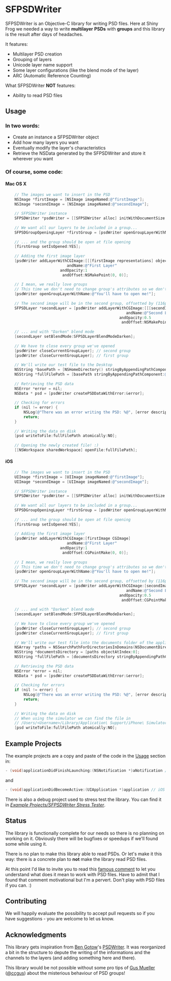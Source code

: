 # SFPSDWriter

SFPSDWriter is an Objective-C library for writing PSD files. Here at Shiny Frog we needed a way to write **multilayer** **PSDs** with **groups** and this library is the result after days of headaches.

It features:

* Multilayer PSD creation
* Grouping of layers
* Unicode layer name support
* Some layer configurations (like the blend mode of the layer)
* ARC (Automatic Reference Counting)

What SFPSDWriter **NOT** features:

* Ability to read PSD files

## Usage

### In two words:

* Create an instance a SFPSDWriter object
* Add how many layers you want
* Eventually modify the layer's characteristics
* Retrieve the NSData generated by the SFPSDWriter and store it wherever you want

### Of course, some code:

#### Mac OS X

```Objective-C
    // The images we want to insert in the PSD
    NSImage *firstImage = [NSImage imageNamed:@"firstImage"];
    NSImage *secondImage = [NSImage imageNamed:@"secondImage"];
    
    // SFPSDWriter instance
    SFPSDWriter *psdWriter = [[SFPSDWriter alloc] initWithDocumentSize: NSSizeToCGSize(firstImage.size)];
    
    // We want all our layers to be included in a group...
    SFPSDGroupOpeningLayer *firstGroup = [psdWriter openGroupLayerWithName:@"We ♥ groups!"];
    
    // ... and the group should be open at file opening
    [firstGroup setIsOpened:YES];
    
    // Adding the first image layer
    [psdWriter addLayerWithCGImage:[[[firstImage representations] objectAtIndex:0] CGImage]
                           andName:@"First Layer"
                        andOpacity:1
                         andOffset:NSMakePoint(0, 0)];
    
    // I mean, we really love groups
    // This time we don't need to change group's attributes so we don't store the reference
    [psdWriter openGroupLayerWithName:@"You'll have to open me!"];
    
    // The second image will be in the second group, offsetted by (116px, 66px), semi-transparent...
    SFPSDLayer *secondLayer = [psdWriter addLayerWithCGImage:[[[secondImage representations] objectAtIndex:0] CGImage]
                                                     andName:@"Second Layer"
                                                  andOpacity:0.5
                                                   andOffset:NSMakePoint(116, 66)];
    
    // ... and with "Darken" blend mode
    [secondLayer setBlendMode:SFPSDLayerBlendModeDarken];
    
    // We have to close every group we've opened
    [psdWriter closeCurrentGroupLayer]; // second group
    [psdWriter closeCurrentGroupLayer]; // first group
    
    // We'll write our test file to the Desktop
    NSString *basePath = [NSHomeDirectory() stringByAppendingPathComponent:@"Desktop"];
    NSString *fullFilePath = [basePath stringByAppendingPathComponent:@"SFPSDWriter Test File.psd"];
    
    // Retrieving the PSD data
    NSError *error = nil;
    NSData * psd = [psdWriter createPSDDataWithError:&error];
    
    // Checking for errors
    if (nil != error) {
        NSLog(@"There was an error writing the PSD: %@", [error description]);
        return;
    }
    
    // Writing the data on disk
    [psd writeToFile:fullFilePath atomically:NO];
    
    // Opening the newly created file! :)
    [[NSWorkspace sharedWorkspace] openFile:fullFilePath];
```

#### iOS

```Objective-C
    // The images we want to insert in the PSD
    UIImage *firstImage = [UIImage imageNamed:@"firstImage"];
    UIImage *secondImage = [UIImage imageNamed:@"secondImage"];
    
    // SFPSDWriter instance
    SFPSDWriter *psdWriter = [[SFPSDWriter alloc] initWithDocumentSize:firstImage.size];
    
    // We want all our layers to be included in a group...
    SFPSDGroupOpeningLayer *firstGroup = [psdWriter openGroupLayerWithName:@"We ♥ groups!"];
    
    // ... and the group should be open at file opening
    [firstGroup setIsOpened:YES];
    
    // Adding the first image layer
    [psdWriter addLayerWithCGImage:[firstImage CGImage]
                           andName:@"First Layer"
                        andOpacity:1
                         andOffset:CGPointMake(0, 0)];
    
    // I mean, we really love groups
    // This time we don't need to change group's attributes so we don't store the reference
    [psdWriter openGroupLayerWithName:@"You'll have to open me!"];
    
    // The second image will be in the second group, offsetted by (116px, 66px), semi-transparent...
    SFPSDLayer *secondLayer = [psdWriter addLayerWithCGImage:[secondImage CGImage]
                                                     andName:@"Second Layer"
                                                  andOpacity:0.5
                                                   andOffset:CGPointMake(116, 66)];
    
    // ... and with "Darken" blend mode
    [secondLayer setBlendMode:SFPSDLayerBlendModeDarken];
    
    // We have to close every group we've opened
    [psdWriter closeCurrentGroupLayer]; // second group
    [psdWriter closeCurrentGroupLayer]; // first group
    
    // We'll write our test file into the documents folder of the application
    NSArray *paths = NSSearchPathForDirectoriesInDomains(NSDocumentDirectory, NSUserDomainMask, YES);
    NSString *documentsDirectory = [paths objectAtIndex:0];
    NSString *fullFilePath = [documentsDirectory stringByAppendingPathComponent:@"SFPSDWriter Test File.psd"];
    
    // Retrieving the PSD data
    NSError *error = nil;
    NSData * psd = [psdWriter createPSDDataWithError:&error];
    
    // Checking for errors
    if (nil != error) {
        NSLog(@"There was an error writing the PSD: %@", [error description]);
        return;
    }
    
    // Writing the data on disk
    // When using the simulator we can find the file in
    // /Users/<Username>/Library/Application\ Support/iPhone\ Simulator/<Simulator Version>/Applications/<Application>/Documents
    [psd writeToFile:fullFilePath atomically:NO];
```

## Example Projects

The example projects are a copy and paste of the code in the [Usage](https://github.com/shinyfrog/SFPSDWriter#usage) section in:

```Objective-C
- (void)applicationDidFinishLaunching:(NSNotification *)aNotification // Mac OS X
```

and

```Objective-C
- (void)applicationDidBecomeActive:(UIApplication *)application // iOS
```

There is also a debug project used to stress test the library. You can find it in *[Example Projects/SFPSDWriter Stress Tester](https://github.com/shinyfrog/SFPSDWriter/tree/master/Example%20Projects/SFPSDWriter%20Stress%20Tester)*.

## Status

The library is functionally complete for our needs so there is no planning on working on it. Obviously there will be bugfixes or speedups if we'll found some while using it.

There is no plan to make this library able to read PSDs. Or let's make it this way: there is a concrete plan to **not** make the library read PSD files.

At this point I'd like to invite you to read this [famous comment](https://code.google.com/p/xee/source/browse/XeePhotoshopLoader.m#108) to let you understand what does it mean to work with PSD files. Have to admit that I found that comment motivational but I'm a pervert. Don't play with PSD files if you can. :)

## Contributing

We will happily evaluate the possibility to accept pull requests so if you have suggestions - you are welcome to let us know.

## Acknowledgments

This library gets inspiration from [Ben Gotow](https://github.com/bengotow)'s [PSDWriter](https://github.com/bengotow/PSDWriter). It was reorganized a bit in the structure to depute the writing of the informations and the channels to the layers (and adding something here and there).

This library would be not possible without some pro tips of [Gus Mueller](https://github.com/ccgus) ([@ccgus](https://twitter.com/ccgus)) about the misterious behaviour of PSD groups!
